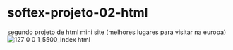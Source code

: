 # softex-projeto-02-html
segundo projeto de html mini site (melhores lugares para visitar na europa)
![127 0 0 1_5500_index html](https://github.com/NemesioCarlos/softex-projeto-02-html/assets/114183514/99b64cb7-8185-4780-830f-5dc8f224af96)
